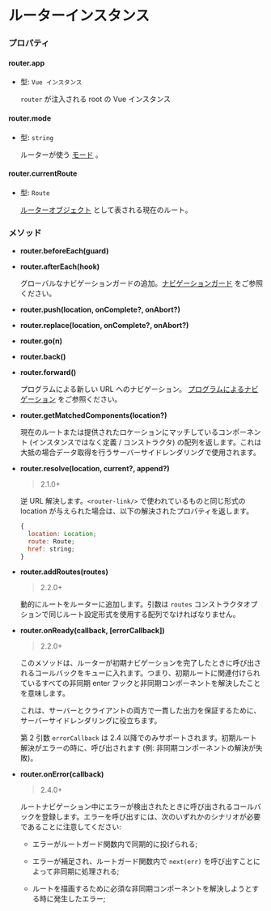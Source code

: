 # ルーターインスタンス

### プロパティ

#### router.app

- 型: `Vue インスタンス`

  `router` が注入される root の Vue インスタンス

#### router.mode

- 型: `string`

  ルーターが使う [モード](options.md#mode) 。

#### router.currentRoute

- 型: `Route`

  [ルーターオブジェクト](route-object.md) として表される現在のルート。

### メソッド

- **router.beforeEach(guard)**
- **router.afterEach(hook)**

  グローバルなナビゲーションガードの追加。[ナビゲーションガード](../advanced/navigation-guards.md) をご参照ください。


- **router.push(location, onComplete?, onAbort?)**
- **router.replace(location, onComplete?, onAbort?)**
- **router.go(n)**
- **router.back()**
- **router.forward()**

  プログラムによる新しい URL へのナビゲーション。 [プログラムによるナビゲーション](../essentials/navigation.md) をご参照ください。

- **router.getMatchedComponents(location?)**

  現在のルートまたは提供されたロケーションにマッチしているコンポーネント (インスタンスではなく定義 / コンストラクタ) の配列を返します。これは大抵の場合データ取得を行うサーバーサイドレンダリングで使用されます。

- **router.resolve(location, current?, append?)**

  > 2.1.0+

  逆 URL 解決します。`<router-link/>` で使われているものと同じ形式の location が与えられた場合は、以下の解決されたプロパティを返します。

  ``` js
  {
    location: Location;
    route: Route;
    href: string;
  }
  ```

- **router.addRoutes(routes)**

  > 2.2.0+

  動的にルートをルーターに追加します。引数は `routes` コンストラクタオプションで同じルート設定形式を使用する配列でなければなりません。

- **router.onReady(callback, [errorCallback])**

  > 2.2.0+

  このメソッドは、ルーターが初期ナビゲーションを完了したときに呼び出されるコールバックをキューに入れます。つまり、初期ルートに関連付けられているすべての非同期 enter フックと非同期コンポーネントを解決したことを意味します。

  これは、サーバーとクライアントの両方で一貫した出力を保証するために、サーバーサイドレンダリングに役立ちます。

  第 2 引数 `errorCallback` は 2.4 以降でのみサポートされます。初期ルート解決がエラーの時に、呼び出されます (例: 非同期コンポーネントの解決が失敗)。

- **router.onError(callback)**

  > 2.4.0+

  ルートナビゲーション中にエラーが検出されたときに呼び出されるコールバックを登録します。エラーを呼び出すには、次のいずれかのシナリオが必要であることに注意してください:

  - エラーがルートガード関数内で同期的に投げられる;

  - エラーが補足され、ルートガード関数内で `next(err)` を呼び出すことによって非同期に処理される;

  - ルートを描画するために必須な非同期コンポーネントを解決しようとする時に発生したエラー;
